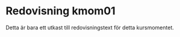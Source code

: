 ---
---
Redovisning kmom01
=========================

Detta är bara ett utkast till redovisningstext för detta kursmomentet.
